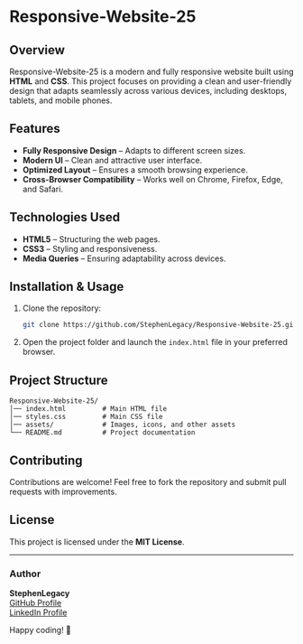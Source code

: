 # Responsive-Website-25

## Overview
Responsive-Website-25 is a modern and fully responsive website built using **HTML** and **CSS**. This project focuses on providing a clean and user-friendly design that adapts seamlessly across various devices, including desktops, tablets, and mobile phones.

## Features
- **Fully Responsive Design** – Adapts to different screen sizes.
- **Modern UI** – Clean and attractive user interface.
- **Optimized Layout** – Ensures a smooth browsing experience.
- **Cross-Browser Compatibility** – Works well on Chrome, Firefox, Edge, and Safari.

## Technologies Used
- **HTML5** – Structuring the web pages.
- **CSS3** – Styling and responsiveness.
- **Media Queries** – Ensuring adaptability across devices.

## Installation & Usage
1. Clone the repository:
   ```sh
   git clone https://github.com/StephenLegacy/Responsive-Website-25.git
   ```
2. Open the project folder and launch the `index.html` file in your preferred browser.

## Project Structure
```
Responsive-Website-25/
│── index.html         # Main HTML file
│── styles.css         # Main CSS file
│── assets/            # Images, icons, and other assets
└── README.md          # Project documentation
```

## Contributing
Contributions are welcome! Feel free to fork the repository and submit pull requests with improvements.

## License
This project is licensed under the **MIT License**.

---
### Author
**StephenLegacy**  
[GitHub Profile](https://github.com/StephenLegacy)  
[LinkedIn Profile](https://linkedin.com/in/stephenoloolegacyio)

Happy coding! 🚀

